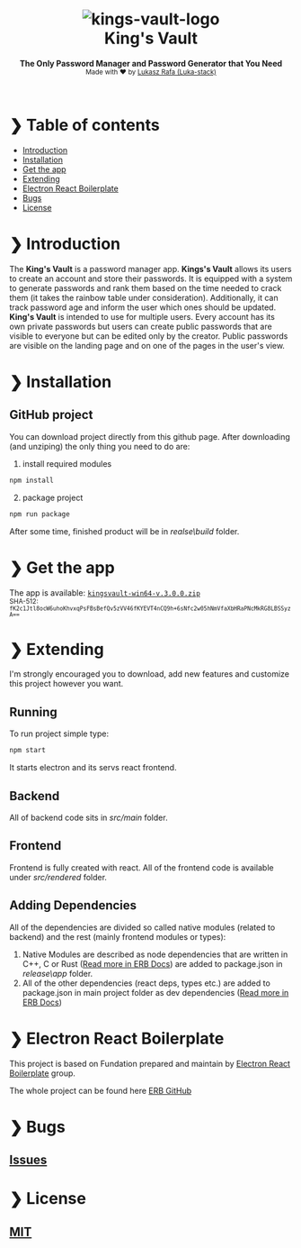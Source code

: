 <h1 align="center" style="text-align:center;">
    <img src="./assets/crown.ico" alt="kings-vault-logo" />
    <br />
    King's Vault
</h1>

<p align="center">
  <b>The Only Password Manager and Password Generator that You Need</b>
  <br>
  <sub>Made with ❤️ by <a href="https://github.com/Luka-stack">Lukasz Rafa (Luka-stack)</a></sub>
</p>

<br />

# ❯ Table of contents

- [Introduction](#-introduction)
- [Installation](#-installation)
- [Get the app](#-get-the-app)
- [Extending](#-extending)
- [Electron React Boilerplate](#-electron-react-boilerplate)
- [Bugs](#-bugs)
- [License](#-license)

# ❯ Introduction

The <b>King's Vault</b> is a password manager app. <b>Kings's Vault</b> allows its users to create an account and store their passwords. It is equipped with a system to generate passwords and rank them based on the time needed to crack them (it takes the rainbow table under consideration). Additionally, it can track password age and inform the user which ones should be updated. <b>King's Vault</b> is intended to use for multiple users. Every account has its own private passwords but users can create public passwords that are visible to everyone but can be edited only by the creator. Public passwords are visible on the landing page and on one of the pages in the user's view.

# ❯ Installation

## GitHub project

You can download project directly from this github page. After downloading (and unziping) the only thing you need to do are:

1. install required modules

```bash
npm install
```

2. package project

```bash
npm run package
```

After some time, finished product will be in <i>realse\build</i> folder.

# ❯ Get the app

The app is available: [`kingsvault-win64-v.3.0.0.zip`](https://github.com/Luka-stack/kings-vault/releases/download/v.3.0.0/kingsvault-win64-v.3.0.0.zip)
<br/>
<sub>SHA-512: `fK2c1Jtl8ocW6uhoKhvxqPsFBsBefQv5zVV46fKYEVT4nCQ9h+6sNfc2w05hNmVfaXbHRaPNcMkRG8LBSSyzA==`</sub>

# ❯ Extending

I'm strongly encouraged you to download, add new features and customize this project however you want.

## Running

To run project simple type:

```bash
npm start
```

It starts electron and its servs react frontend.

## Backend

All of backend code sits in <i>src/main</i> folder.

## Frontend

Frontend is fully created with react. All of the frontend code is available under <i>src/rendered</i> folder.

## Adding Dependencies

All of the dependencies are divided so called native modules (related to backend) and the rest (mainly frontend modules or types):

1. Native Modules are described as node dependencies that are written in C++, C or Rust ([Read more in ERB Docs](https://electron-react-boilerplate.js.org/docs/native-modules)) are added to package.json in <i>release\app</i> folder.
2. All of the other dependencies (react deps, types etc.) are added to package.json in main project folder as dev dependencies ([Read more in ERB Docs](https://electron-react-boilerplate.js.org/docs/adding-dependencies))

# ❯ Electron React Boilerplate

This project is based on Fundation prepared and maintain by [Electron React Boilerplate](https://electron-react-boilerplate.js.org/) group.

The whole project can be found here [ERB GitHub](https://github.com/electron-react-boilerplate/electron-react-boilerplate)

# ❯ Bugs

## [Issues](https://github.com/Luka-stack/kings-vault/issues)

# ❯ License

## [MIT](LICENSE)
